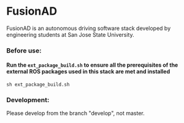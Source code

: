 # FusionAD
FusionAD is an autonomous driving software stack developed by engineering students at San Jose State University.

### Before use:
#### **Run the ```ext_package_build.sh``` to ensure all the prerequisites of the external ROS packages used in this stack are met and installed**

```
sh ext_package_build.sh
```
### Development:
Please develop from the branch "develop", not master.